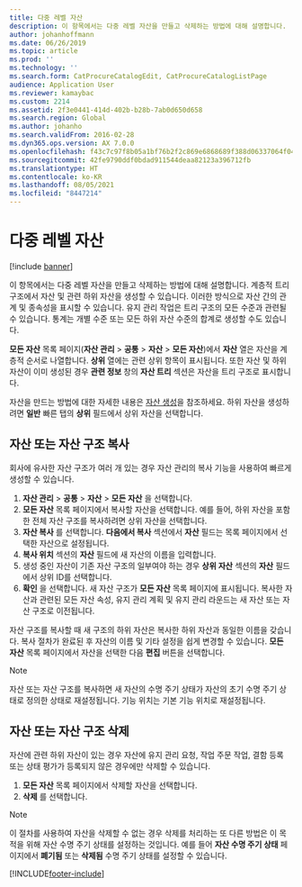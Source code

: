```yaml
---
title: 다중 레벨 자산
description: 이 항목에서는 다중 레벨 자산을 만들고 삭제하는 방법에 대해 설명합니다.
author: johanhoffmann
ms.date: 06/26/2019
ms.topic: article
ms.prod: ''
ms.technology: ''
ms.search.form: CatProcureCatalogEdit, CatProcureCatalogListPage
audience: Application User
ms.reviewer: kamaybac
ms.custom: 2214
ms.assetid: 2f3e0441-414d-402b-b28b-7ab0d650d658
ms.search.region: Global
ms.author: johanho
ms.search.validFrom: 2016-02-28
ms.dyn365.ops.version: AX 7.0.0
ms.openlocfilehash: f43c7c97f8b05a1bf76b2f2c869e6868689f388d06337064f04af839f2403357
ms.sourcegitcommit: 42fe9790ddf0bdad911544deaa82123a396712fb
ms.translationtype: HT
ms.contentlocale: ko-KR
ms.lasthandoff: 08/05/2021
ms.locfileid: "8447214"
---
```

# <a name="multi-level-assets"></a>다중 레벨 자산

[!include [banner](../../includes/banner.md)]

 

이 항목에서는 다중 레벨 자산을 만들고 삭제하는 방법에 대해 설명합니다. 계층적 트리 구조에서 자산 및 관련 하위 자산을 생성할 수 있습니다. 이러한 방식으로 자산 간의 관계 및 종속성을 표시할 수 있습니다. 유지 관리 작업은 트리 구조의 모든 수준과 관련될 수 있습니다. 통계는 개별 수준 또는 모든 하위 자산 수준의 합계로 생성할 수도 있습니다.

**모든 자산** 목록 페이지(**자산 관리** \> **공통** \> **자산** \> **모든 자산**)에서 **자산** 열은 자산을 계층적 순서로 나열합니다. **상위** 열에는 관련 상위 항목이 표시됩니다. 또한 자산 및 하위 자산이 이미 생성된 경우 **관련 정보** 창의 **자산 트리** 섹션은 자산을 트리 구조로 표시합니다.

자산을 만드는 방법에 대한 자세한 내용은 [자산 생성](../objects/create-an-object.md)을 참조하세요. 하위 자산을 생성하려면 **일반** 빠른 탭의 **상위** 필드에서 상위 자산을 선택합니다.

## <a name="copy-an-asset-or-asset-structure"></a>자산 또는 자산 구조 복사

회사에 유사한 자산 구조가 여러 개 있는 경우 자산 관리의 복사 기능을 사용하여 빠르게 생성할 수 있습니다.

1. **자산 관리** \> **공통** \> **자산** \> **모든 자산** 을 선택합니다.
2. **모든 자산** 목록 페이지에서 복사할 자산을 선택합니다. 예를 들어, 하위 자산을 포함한 전체 자산 구조를 복사하려면 상위 자산을 선택합니다.
3. **자산 복사** 를 선택합니다. **다음에서 복사** 섹션에서 **자산** 필드는 목록 페이지에서 선택한 자산으로 설정됩니다.
4. **복사 위치** 섹션의 **자산** 필드에 새 자산의 이름을 입력합니다.
5. 생성 중인 자산이 기존 자산 구조의 일부여야 하는 경우 **상위 자산** 섹션의 **자산** 필드에서 상위 ID를 선택합니다.
6. **확인** 을 선택합니다. 새 자산 구조가 **모든 자산** 목록 페이지에 표시됩니다. 복사한 자산과 관련된 모든 자산 속성, 유지 관리 계획 및 유지 관리 라운드는 새 자산 또는 자산 구조로 이전됩니다.

자산 구조를 복사할 때 새 구조의 하위 자산은 복사한 하위 자산과 동일한 이름을 갖습니다. 복사 절차가 완료된 후 자산의 이름 및 기타 설정을 쉽게 변경할 수 있습니다. **모든 자산** 목록 페이지에서 자산을 선택한 다음 **편집** 버튼을 선택합니다.

> [!NOTE]
> 자산 또는 자산 구조를 복사하면 새 자산의 수명 주기 상태가 자산의 초기 수명 주기 상태로 정의한 상태로 재설정됩니다. 기능 위치는 기본 기능 위치로 재설정됩니다.

## <a name="delete-an-asset-or-asset-structure"></a>자산 또는 자산 구조 삭제

자산에 관련 하위 자산이 있는 경우 자산에 유지 관리 요청, 작업 주문 작업, 결함 등록 또는 상태 평가가 등록되지 않은 경우에만 삭제할 수 있습니다.

1. **모든 자산** 목록 페이지에서 삭제할 자산을 선택합니다.
2. **삭제** 를 선택합니다.

> [!NOTE]
> 이 절차를 사용하여 자산을 삭제할 수 없는 경우 삭제를 처리하는 또 다른 방법은 이 목적을 위해 자산 수명 주기 상태를 설정하는 것입니다. 예를 들어 **자산 수명 주기 상태** 페이지에서 **폐기됨** 또는 **삭제됨** 수명 주기 상태를 설정할 수 있습니다.


[!INCLUDE[footer-include](../../../includes/footer-banner.md)]